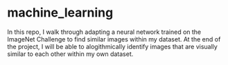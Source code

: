 # machine_learning

In this repo, I walk through adapting a neural network trained on the ImageNet Challenge to find similar images within my dataset. At the end of the project, 
I will be able to alogithmically identify images that are visually similar to each other within my own dataset.
